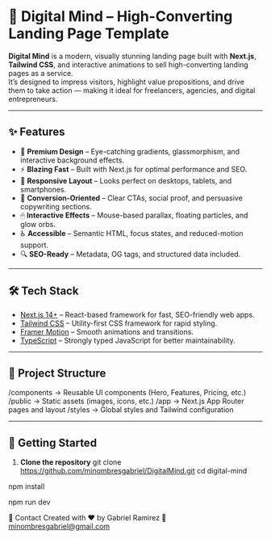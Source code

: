 # 🚀 Digital Mind – High-Converting Landing Page Template

**Digital Mind** is a modern, visually stunning landing page built with **Next.js**, **Tailwind CSS**, and interactive animations to sell high-converting landing pages as a service.  
It’s designed to impress visitors, highlight value propositions, and drive them to take action — making it ideal for freelancers, agencies, and digital entrepreneurs.


---

## ✨ Features

- 🎨 **Premium Design** – Eye-catching gradients, glassmorphism, and interactive background effects.
- ⚡ **Blazing Fast** – Built with Next.js for optimal performance and SEO.
- 📱 **Responsive Layout** – Looks perfect on desktops, tablets, and smartphones.
- 🎯 **Conversion-Oriented** – Clear CTAs, social proof, and persuasive copywriting sections.
- 🖱 **Interactive Effects** – Mouse-based parallax, floating particles, and glow orbs.
- ♿ **Accessible** – Semantic HTML, focus states, and reduced-motion support.
- 🔍 **SEO-Ready** – Metadata, OG tags, and structured data included.

---

## 🛠 Tech Stack

- [Next.js 14+](https://nextjs.org/) – React-based framework for fast, SEO-friendly web apps.
- [Tailwind CSS](https://tailwindcss.com/) – Utility-first CSS framework for rapid styling.
- [Framer Motion](https://www.framer.com/motion/) – Smooth animations and transitions.
- [TypeScript](https://www.typescriptlang.org/) – Strongly typed JavaScript for better maintainability.

---

## 📂 Project Structure
/components → Reusable UI components (Hero, Features, Pricing, etc.)
/public → Static assets (images, icons, etc.)
/app → Next.js App Router pages and layout
/styles → Global styles and Tailwind configuration


---

## 🚀 Getting Started

1. **Clone the repository**
git clone https://github.com/minombresgabriel/DigitalMind.git
cd digital-mind

npm install

npm run dev

   
💬 Contact
Created with ❤️ by Gabriel Ramirez
📧 minombresgabriel@gmail.com 





